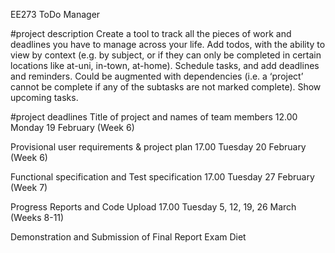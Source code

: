 EE273 ToDo Manager

#project description
Create a tool to track all the pieces of work and deadlines you have to manage across
your life. Add todos, with the ability to view by context (e.g. by subject, or if they can only
be completed in certain locations like at-uni, in-town, at-home). Schedule tasks, and add
deadlines and reminders. Could be augmented with dependencies (i.e. a ‘project’ cannot
be complete if any of the subtasks are not marked complete). Show upcoming tasks.

#project deadlines
Title of project and names of team members
12.00 Monday 19 February (Week 6)

Provisional user requirements & project plan
17.00 Tuesday 20 February (Week 6)

Functional specification and Test specification
17.00 Tuesday 27 February (Week 7)

Progress Reports and Code Upload
17.00 Tuesday 5, 12, 19, 26 March (Weeks 8-11)

Demonstration and Submission of Final Report
Exam Diet
